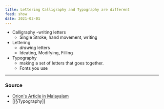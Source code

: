 ```yaml
---
title: Lettering Calligraphy and Typography are different
feed: show
date: 2021-02-01
---
```


- Calligraphy 
	-writing letters
	- Single Stroke, hand movement, writing
- Lettering
	- *drawing* letters
	- Ideating, Modifying, Filling
- Typography
	- making a set of letters that goes together. 
	- Fonts you use

---

### Source
- [Orion's Article in Malayalam](https://medium.com/kerala-designers-collaborative/%E0%B4%95%E0%B4%BE%E0%B4%B2%E0%B4%BF%E0%B4%97%E0%B5%8D%E0%B4%B0%E0%B4%AB%E0%B4%BF-%E0%B4%B2%E0%B5%86%E0%B4%B1%E0%B5%8D%E0%B4%B1%E0%B4%B1%E0%B4%BF%E0%B4%82%E0%B4%97%E0%B5%8D-%E0%B4%9F%E0%B5%88%E0%B4%AA%E0%B5%8D%E0%B4%AA%E0%B5%8B%E0%B4%97%E0%B5%8D%E0%B4%B0%E0%B4%AB%E0%B4%BF-%E0%B4%8E%E0%B4%A8%E0%B5%8D%E0%B4%A8%E0%B4%BF%E0%B4%B5-%E0%B4%AA%E0%B5%86%E0%B4%9F%E0%B5%8D%E0%B4%9F%E0%B5%86%E0%B4%A8%E0%B5%8D%E0%B4%A8%E0%B5%8D-%E0%B4%A4%E0%B4%BF%E0%B4%B0%E0%B4%BF%E0%B4%9A%E0%B5%8D%E0%B4%9A%E0%B4%B1%E0%B4%BF%E0%B4%AF%E0%B4%BE%E0%B4%82-6d99546a094) 
- [[§Typography]]